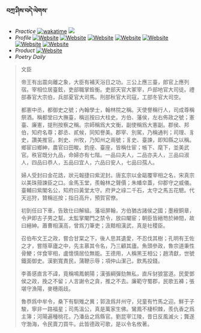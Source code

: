 ### བཀྲ་ཤིས་བདེ་ལེགས་ 
- _Practice_	[![wakatime](https://wakatime.com/badge/user/5043ee4a-e361-4607-9d47-d557f2005d05.svg)](https://wakatime.com/@5043ee4a-e361-4607-9d47-d557f2005d05)	<a href="https://wakatime.com/@5043ee4a-e361-4607-9d47-d557f2005d05"><img src="https://wakatime.com/share/@IvanAXu/06501b1d-f434-4f2a-9524-dc2196223971.png" /></a> 
- _Profile_	[![Website](https://img.shields.io/website?label=&up_color=orange&up_message=Tianchi&url=https%3A%2F%2Fshields.io)](https://tianchi.aliyun.com/home/science/scienceDetail?userId=1095279182618)	[![Website](https://img.shields.io/website?label=&up_color=violet&up_message=AIstudio&url=https%3A%2F%2Fshields.io)](https://aistudio.baidu.com/aistudio/personalcenter/thirdview/979775)	[![Website](https://img.shields.io/website?label=&up_color=blue&up_message=Kaggle&url=https%3A%2F%2Fshields.io)](https://www.kaggle.com/ivanxu/)	[![Website](https://img.shields.io/website?label=&up_color=gay&up_message=Yuque&url=https%3A%2F%2Fshields.io)](https://www.yuque.com/ivanaxu)	[![Website](https://img.shields.io/website?label=&up_color=brown&up_message=Leetcode&url=https%3A%2F%2Fshields.io)](https://leetcode.cn/u/ivanaxu)	[![Website](https://img.shields.io/website?label=&up_color=red&up_message=Gitee&url=https%3A%2F%2Fshields.io)](https://gitee.com/IvanaXu)	[![Website](https://img.shields.io/website?label=&up_color=yellow&up_message=Monkeytype&url=https%3A%2F%2Fshields.io)](https://monkeytype.com/profile/IvanaXu) 
- _Product_	[![Website](https://img.shields.io/website?label=alpha&up_color=blue&up_message=EDA&url=https%3A%2F%2Fshields.io)](http://eda.tangjt.cn/) 
- _Poetry Daily_ 


> 文臣
> 
> 帝王有出震向離之象，大臣有補天浴日之功。三公上應三臺，郎官上應列宿。宰相位居臺鉉，吏部職掌銓衡。吏部天官大冢宰，戶部地官大司徒。禮部春官大宗伯，兵部夏官大司馬。刑部秋官大司寇，工部冬官大司空。
> 
> 都憲中丞，都御史之號；內翰學士，翰林院之稱。天使譽稱行人，司成尊稱祭酒。稱都堂曰大撫臺，稱巡按曰大柱史。方伯、藩侯，左右佈政之號；憲臺、廉憲，提刑按察之稱。宗師稱爲大文衡，副使稱爲大憲副。郡侯、邦伯，知府名尊；郡丞、貳候，同知譽美。郡宰、別駕，乃稱通判；司理、豸史，讚美推官。刺史、州牧，乃知州之兩號；豸史、臺諫，即知縣之以稱。鄉宦曰鄉紳，農官曰田畯。鈞座、臺座，皆稱仕宦；帳下、麾下，並美武官。秩官既分九品，命婦亦有七階。一品曰夫人，二品亦夫人，三品曰淑人，四品曰恭人，五品曰宜人，六品曰安人，七品曰孺人。
> 
> 婦人受封曰金花誥，狀元報捷曰紫泥封。唐玄宗以金甌覆宰相之名，宋真宗以美珠箝諫臣之口。金馬玉堂，羨翰林之聲價；朱幡皁蓋，仰郡守之威儀。臺輔曰紫閣名公，知府曰黃堂太守。府尹之祿二千石，太守之馬五花驄。代天巡狩，贊稱巡按；指日高升，預賀官僚。
> 
> 初到任曰下車，告致仕曰解組。藩垣屏翰，方伯猶古諸侯之國；墨綬銅章，令尹即古子男之幫。太監掌閹門之禁令，放曰閹宦；朝臣皆縉笏於紳間，故曰縉紳。蕭曹相漢高，曾爲刀筆吏；汲黯相漢武，真是社稷臣。
> 
> 召伯布文王之政，嘗合甘棠之下，後人思其遺愛，不忍伐其樹；孔明有王佐之才，嘗隱草廬之中，先主慕其令名，乃三顧其廬。魚頭參政，魯宗道秉性骨鯁；伴食宰相，盧懷慎居位無能。王德用，人稱黑王相公；趙清獻，世號鐵面御史。漢劉寬責民，蒲鞭示辱；項仲山潔己，飲馬投錢。
> 
> 李善感直言不諱，竟稱鳴鳳朝陽；漢張綱彈劾無私，直斥豺狼當道。民愛鄧侯之政，挽之不留；人言謝令之貪，推之不去。廉範守蜀郡，民歌五褲；張堪守漁陽，麥穗兩歧。
> 
> 魯恭爲中牟令，桑下有馴雉之異；郭汲爲幷州守，兒童有竹馬之迎。鮮于子駿，寧非一路福星；司馬溫公，真是萬家生佛。鸞鳳不棲枳棘，羨仇香之爲主簿；河陽遍種桃花，乃潘岳之爲縣官。劉昆宰江陵，昔日反風滅火；龔遂守渤海，令民賣刀買牛。此皆德政可歌，是以令名攸著。
>
